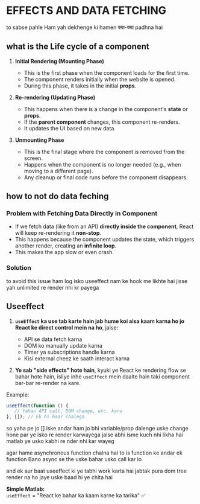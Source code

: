 # EFFECTS AND DATA FETCHING 

to sabse pahle Ham yah dekhenge ki hamen क्या-क्या padhna hai 


## what is the Life cycle of a component 

1. **Initial Rendering (Mounting Phase)**  
   - This is the first phase when the component loads for the first time.  
   - The component renders initially when the website is opened.  
   - During this phase, it takes in the initial **props**.  

2. **Re-rendering (Updating Phase)**  
   - This happens when there is a change in the component's **state** or **props**.  
   - If the **parent component** changes, this component re-renders.  
   - It updates the UI based on new data.  

3. **Unmounting Phase**  
   - This is the final stage where the component is removed from the screen.  
   - Happens when the component is no longer needed (e.g., when moving to a different page).  
   - Any cleanup or final code runs before the component disappears.  


## how to not do data feching

### Problem with Fetching Data Directly in Component
   - If we fetch data (like from an API) **directly inside the component**, React will keep re-rendering it **non-stop**.  
   - This happens because the component updates the state, which triggers another render, creating an **infinite loop**.  
   - This makes the app slow or even crash. 

### Solution 
to avoid this issue ham log isko useeffect nam ke hook me likhte hai jisse yah unlimited re render nhi kr payega 


## Useeffect 

1. **`useEffect` ka use tab karte hain jab hume koi aisa kaam karna ho jo React ke direct control mein na ho**, jaise:  
   - API se data fetch karna  
   - DOM ko manually update karna  
   - Timer ya subscriptions handle karna  
   - Kisi external cheez ke saath interact karna  

2. **Ye sab "side effects" hote hain**, kyuki ye React ke rendering flow se bahar hote hain, isliye inhe `useEffect` mein daalte hain taki component bar-bar re-render na kare.  

Example:  
```jsx
useEffect(function () {  
   // Yahan API call, DOM change, etc. karo  
}, []); // Ek hi baar chalega
```  
so yaha pe jo [] iske andar ham jo bhi variable/prop dalenge uske change hone par ye isko re render karwayega
jaise abhi isme kuch nhi likha hai matlab ye usko kabhi re nder nhi kar wayeg 

agar hame asynchronous function chalna hai to is function ke andar ek function Bano async se the  uske bahar usko call kar lo

and ek aur baat useeffect ki ye tabhi work karta hai jabtak pura dom tree render na ho jaye uske baad hi ye chlta hai

**Simple Matlab:**  
`useEffect` = "React ke bahar ka kaam karne ka tarika" ✅